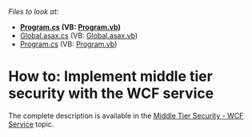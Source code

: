<!-- default file list -->
*Files to look at*:

* **[Program.cs](./CS/ConsoleApplicationServer/Program.cs) (VB: [Program.vb](./VB/ConsoleApplicationServer/Program.vb))**
* [Global.asax.cs](./CS/SecuritySystemExample.Web/Global.asax.cs) (VB: [Global.asax.vb](./VB/SecuritySystemExample.Web/Global.asax.vb))
* [Program.cs](./CS/SecuritySystemExample.Win/Program.cs) (VB: [Program.vb](./VB/SecuritySystemExample.Win/Program.vb))
<!-- default file list end -->
# How to: Implement middle tier security with the WCF service


<p>The complete description is available in the <a href="http://documentation.devexpress.com/#xaf/CustomDocument3439"><u>Middle Tier Security - WCF Service</u></a> topic.</p><br />


<br/>


